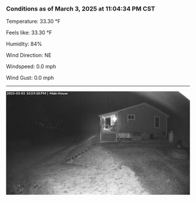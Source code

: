 ### Conditions as of March 3, 2025 at 11:04:34 PM CST 

Temperature: 33.30 &deg;F

Feels like: 33.30 &deg;F

Humidity: 84%

Wind Direction: NE

Windspeed: 0.0 mph

Wind Gust: 0.0 mph

---

<img src="./images/latest.jpeg"/>

